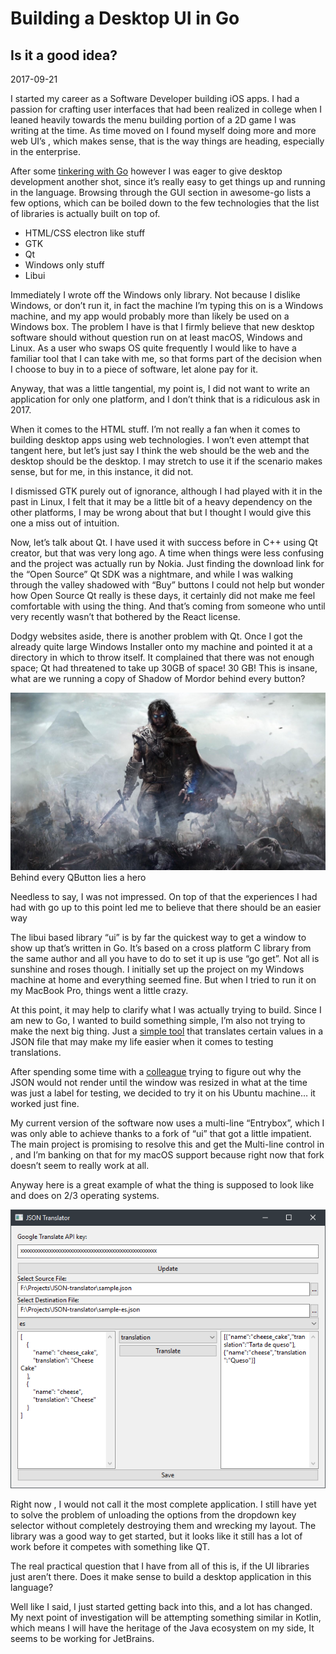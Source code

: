 <h1 class="title">Building a Desktop UI in Go</h1>
<h2 class="subtitle">Is it a good idea?</h2>
<span class="date">2017-09-21</span>


I started my career as a Software Developer building iOS apps. I had a passion for crafting user interfaces that had been realized in college when I leaned heavily towards the menu building portion of a 2D game I was writing at the time. As time moved on I found myself doing more and more web UI’s , which makes sense, that is the way things are heading, especially in the enterprise.

After some [tinkering with Go](https://medium.com/from-the-couch/adventures-in-go-ba217c29b51d) however I was eager to give desktop development another shot, since it’s really easy to get things up and running in the language. Browsing through the GUI section in awesome-go lists a few options, which can be boiled down to the few technologies that the list of libraries is actually built on top of.

- HTML/CSS electron like stuff
- GTK
- Qt
- Windows only stuff
- Libui

Immediately I wrote off the Windows only library. Not because I dislike Windows, or don’t run it, in fact the machine I’m typing this on is a Windows machine, and my app would probably more than likely be used on a Windows box. The problem I have is that I firmly believe that new desktop software should without question run on at least macOS, Windows and Linux. As a user who swaps OS quite frequently I would like to have a familiar tool that I can take with me, so that forms part of the decision when I choose to buy in to a piece of software, let alone pay for it.

Anyway, that was a little tangential, my point is, I did not want to write an application for only one platform, and I don’t think that is a ridiculous ask in 2017.

When it comes to the HTML stuff. I’m not really a fan when it comes to building desktop apps using web technologies. I won’t even attempt that tangent here, but let’s just say I think the web should be the web and the desktop should be the desktop. I may stretch to use it if the scenario makes sense, but for me, in this instance, it did not.

I dismissed GTK purely out of ignorance, although I had played with it in the past in Linux, I felt that it may be a little bit of a heavy dependency on the other platforms, I may be wrong about that but I thought I would give this one a miss out of intuition.

Now, let’s talk about Qt. I have used it with success before in C++ using Qt creator, but that was very long ago. A time when things were less confusing and the project was actually run by Nokia. Just finding the download link for the “Open Source” Qt SDK was a nightmare, and while I was walking through the valley shadowed with “Buy” buttons I could not help but wonder how Open Source Qt really is these days, it certainly did not make me feel comfortable with using the thing. And that’s coming from someone who until very recently wasn’t that bothered by the React license.

Dodgy websites aside, there is another problem with Qt. Once I got the already quite large Windows Installer onto my machine and pointed it at a directory in which to throw itself. It complained that there was not enough space; Qt had threatened to take up 30GB of space! 30 GB! This is insane, what are we running a copy of Shadow of Mordor behind every button?


>
![Lotr](go-desktop-ui-2.jpeg)
Behind every QButton lies a hero


Needless to say, I was not impressed. On top of that the experiences I had had with go up to this point led me to believe that there should be an easier way

The libui based library “ui” is by far the quickest way to get a window to show up that’s written in Go. It’s based on a cross platform C library from the same author and all you have to do to set it up is use “go get”. Not all is sunshine and roses though. I initially set up the project on my Windows machine at home and everything seemed fine. But when I tried to run it on my MacBook Pro, things went a little crazy.

At this point, it may help to clarify what I was actually trying to build. Since I am new to Go, I wanted to build something simple, I’m also not trying to make the next big thing. Just a [simple tool](https://github.com/divanvisagie/json-translator) that translates certain values in a JSON file that may make my life easier when it comes to testing translations.

After spending some time with a [colleague](https://medium.com/@stvndall) trying to figure out why the JSON would not render until the window was resized in what at the time was just a label for testing, we decided to try it on his Ubuntu machine… it worked just fine.

My current version of the software now uses a multi-line “Entrybox”, which I was only able to achieve thanks to a fork of “ui” that got a little impatient. The main project is promising to resolve this and get the Multi-line control in , and I’m banking on that for my macOS support because right now that fork doesn’t seem to really work at all.

Anyway here is a great example of what the thing is supposed to look like and does on 2/3 operating systems.

![Screenshot](go-desktop-ui-3.png)

Right now , I would not call it the most complete application. I still have yet to solve the problem of unloading the options from the dropdown key selector without completely destroying them and wrecking my layout. The library was a good way to get started, but it looks like it still has a lot of work before it competes with something like QT.

The real practical question that I have from all of this is, if the UI libraries just aren’t there. Does it make sense to build a desktop application in this language?

Well like I said, I just started getting back into this, and a lot has changed. My next point of investigation will be attempting something similar in Kotlin, which means I will have the heritage of the Java ecosystem on my side, It seems to be working for JetBrains.